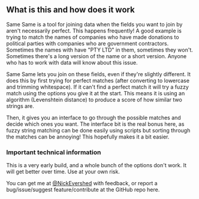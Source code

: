## What is this and how does it work

Same Same is a tool for joining data when the fields you want to join by aren't necessarily perfect. This happens frequently! A good example is trying to match the names of companies who have made donations to political parties with companies who are government contractors. Sometimes the names with have "PTY LTD" in them, sometimes they won't. Sometimes there's a long version of the name or a short version. Anyone who has to work with data will know about this issue.

Same Same lets you join on these fields, even if they're slightly different. It does this by first trying for perfect matches (after converting to lowercase and trimming whitespace). If it can't find a perfect match it will try a fuzzy match using the options you give it at the start. This means it is using an algorithm (Levenshtein distance) to produce a score of how similar two strings are.

Then, it gives you an interface to go through the possible matches and decide which ones you want. The interface bit is the real bonus here, as fuzzy string matching can be done easily using scripts but sorting through the matches can be annoying! This hopefully makes it a bit easier.

### Important technical information

This is a very early build, and a whole bunch of the options don't work. It will get better over time. Use at your own risk.

You can get me at [@NickEvershed](https://twitter.com/NickEvershed) with feedback, or report a bug/issue/suggest feature/contribute at the GitHub repo here.
